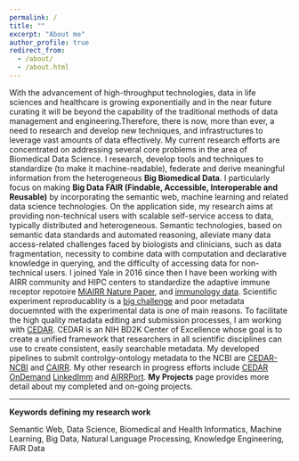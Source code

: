 ```yaml
---
permalink: /
title: ""
excerpt: "About me"
author_profile: true
redirect_from: 
  - /about/
  - /about.html
---
```


With the advancement of high-throughput technologies, data in life sciences and healthcare is growing exponentially and in the near future curating it will be beyond the capability of the traditional methods of data management and engineering.Therefore, there is now, more than ever, a need to research and develop new techniques, and infrastructures to leverage vast amounts of data effectively. My current research efforts are concentrated on addressing several core problems in the area of Biomedical Data Science. I research, develop tools and techniques to standardize (to make it machine-readable), federate and derive meaningful information from the heterogeneous **Big Biomedical Data**. I particularly focus on making **Big Data FAIR (Findable, Accessible, Interoperable and Reusable)** by incorporating the semantic web, machine learning and related data science technologies. On the application side, my research aims at providing non-technical users with scalable self-service access to data, typically distributed and heterogeneous. Semantic technologies, based on semantic data standards and automated reasoning, alleviate many data access-related challenges faced by biologists and clinicians, such as data fragmentation, necessity to combine data with computation and declarative knowledge in querying, and the difficulty of accessing data for non-technical users. I joined Yale in 2016 since then I have been working with AIRR community and HIPC centers to standardize the adaptive immune receptor repotoire [MiAIRR Nature Paper](http://rdcu.be/E7sS), and [immunology data](https://www.researchgate.net/profile/Syed_Ahmad_Chan_Bukhari/publication/303471125_Towards_Ontological_Mapping_of_Immunological_Data_Standards/links/5744659208ae9f741b3e2815.pdf). Scientific experiment reproducablity is a [big challenge](https://www.nature.com/polopoly_fs/1.19970!/menu/main/topColumns/topLeftColumn/pdf/533452a.pdf) and poor metadata docuemnted with the  experimental data is one of main reasons. To facilitate the high quality metadata editing and submission processes, I am working with [CEDAR](https://metadatacenter.org/). CEDAR is an NIH BD2K Center of Excellence whose goal is to create a unified framework that researchers in all scientific disciplines can use to create consistent, easily searchable metadata. My developed pipelines to submit controlgy-ontology metadata to the NCBI are [CEDAR-NCBI](https://cedar.metadatacenter.net/templates/edit/https://repo.metadatacenter.net/templates/d71056c8-b4cd-491f-8f84-f3759a15f827?folderId=https:%2F%2Frepo.metadatacenter.net%2Ffolders%2Fe9eeb4a3-449b-4f4b-9db6-fd353d56501f) and [CAIRR](https://www.youtube.com/watch?v=Db5WqHUgpOI). My other research in progress efforts include [CEDAR OnDemand](https://www.youtube.com/watch?v=RHcRqMps-lw)  [LinkedImm](http://linkedimm.org/) and  [AIRRPort](http://airrport.org/). **My Projects** page provides more detail about my completed and on-going projects.
<hr>

**Keywords defining my research work** 

Semantic Web, Data Science, Biomedical and Health Informatics, Machine Learning, Big Data, Natural Language Processing, Knowledge Engineering, FAIR Data